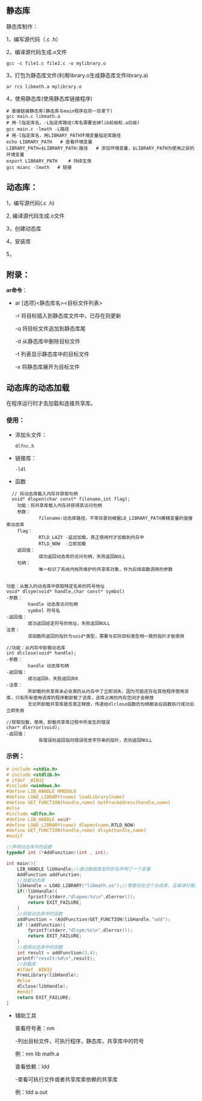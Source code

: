 ## 静态库

静态库制作：

1，编写源代码（.c   .h）

2，编译源代码生成.o文件

```shell
gcc -c file1.c file2.c -o mylibrary.o
```

3，打包为静态库文件(利用library.o生成静态库文件library.a)

```shell
ar rcs libmath.a mylibrary.o
```

4，使用静态库(使用静态库链接程序)

```shell
# 直接链接静态库(静态库与main程序在同一目录下)
gcc main.c libmath.a
# 用-l指定库名，-L指定库路径(库名需要去掉lib前缀和.a后缀)
gcc main.c -lmath -L路径
# 用-l指定库名，用LIBRARY_PATH环境变量指定库路径
echo LIBRARY_PATH   # 查看环境变量
LIBRARY_PATH=$LIBRARY_PATH:路径   # 添加环境变量，$LIBRARY_PATH为使用之前的环境变量
export LIBRARY_PATH    # 持续生效
gcc mianc -lmath   # 链接
```

## 动态库：

1，编写源代码(.c .h)

2,  编译源代码生成.o文件

3，创建动态库

4，安装库

5，

## 附录：

**ar命令**：

- ar [选项]<静态库名><目标文件列表>

  -r 将目标插入到静态库文件中，已存在则更新

  -q 将目标文件追加到静态库尾

  -d 从静态库中删除目标文件

  -t 列表显示静态库中的目标文件

  -x 将静态库展开为目标文件

## 动态库的动态加载

在程序运行时才去加载和连接共享库。

### 使用：

* 添加头文件：
  	

  ```
  dlfnc.h
  ```

* 链接库：

  ```
  -ldl
  ```

* 函数

```
  // 将动态库载入内存并获取句柄
  void* dlopen(char const* filename,int flag);
	功能：将共享库载入内存并获得其访问句柄
	参数：
			filename:动态库路径，不带目录则根据LD_LIBRARY_PATH黄精变量的值搜索动态库
	flag：
			RTLD_LAZY -延迟加载，真正使用时才加载到内存中
			RTLD_NOW  -立即加载
	返回值：
			成功返回动态库的访问句柄，失败返回NULL
	句柄：
			唯一标识了系统内核所维护的共享库对象，作为后续函数调用的参数
	
```

```
功能：从载入的动态库中获取特定名称的符号地址
void* dlsym(void* handle,char const* symbol)
-参数：
		handle 动态库访问句柄
		symbol 符号名
-返回值：
		成功返回给定符号的地址，失败返回NULL
注意：
		该函数所返回的指针为void*类型，需要与实际目标类型相一致的指针才能使用
```

```
//功能：从内存中卸载动态库
int dlclose(void* handle);
-参数：
		handle 动态库句柄
-返回值：
		成功返回0，失败返回非0
-注意：
		所卸载的共享库未必会真的从内存中了立即消失，因为可能还存在其他程序使用该库，只有所有使用该库的程序都卸载了该库，该库占用的内存空间才会释放
		无论所卸载共享库是否真正释放，传递给dlclose函数的句柄都会在函数执行成功后立即失效
```

```
//获取加载，使用，卸载共享库过程中所发生的错误
char* dlerror(void);
-返回值：
			有错误则返回指向错误信息字符串的指针，否则返回NULL
```

### 示例：

```c
# include <stdio.h>
# include <stdlib.h>
# ifdef _WIN32
#include <windows.h>
#define LIB_HANDLE HMODULE
#define LOAD_LIBRARY(name) loadLibrary(name)
#define GET_FUNCTION(handle,name) GetProcAddress(handle,name)
#else
#include <dlfcn.h>
#define LIB_HANDLE void*
#define LOAD_LIBRARY(name) dlopen(name,RTLD_NOW)
#define GET_FUNCTION(handle,name) dlsym(handle,name)
#endif

//声明动态库中的函数
typedef int (*AddFunction)(int , int);

int main(){
    LIB_HANDLE libHandle;//通过数据类型的别名声明了一个变量
    AddFunction addFunction;
    //加载动态库
    libHandle = LOAD_LIBRARY("libmath.so");//需要存在这个动态库，且编译时需要链接，使用时需在环境变量(LD_LIBREARY_PATH)中存在
    if(!libHandle){
        fprintf(stderr,"dlopen:%s\n",dlerror());
        return EXIT_FAILURE;
    }
    //获取动态库中的函数
    addFunction = (AddFunction)GET_FUNCTION(libHandle,"add");
    if (!addFunction){
        fprintf(stderr,"dlsym:%s\n",dlerror());
        return EXIT_FAILURE;
    }
    //使用动态库中的函数
    int result = addFunction(3,4);
    printf("result:%d\n",result);
    //卸载库
    #ifdef _WIN32
    FreeLibrary(libHandle);
    #else
    dlclose(libHandle);
    #endif
    return EXIT_FAILURE;   
}
```

* 辅助工具

  查看符号表：nm

  -列出目标文件，可执行程序，静态库，共享库中的符号

  例：nm lib math.a

  

  查看依赖：ldd

  -查看可执行文件或者共享库索依赖的共享库

  例：ldd a.out